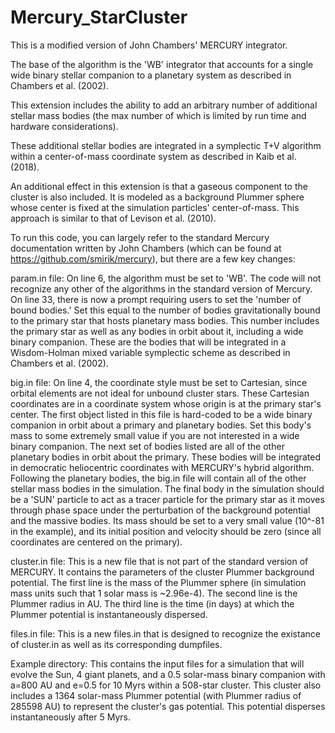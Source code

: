 # Mercury_StarCluster

This is a modified version of John Chambers' MERCURY integrator.

The base of the algorithm is the 'WB' integrator that accounts for a single wide binary stellar companion to a planetary system as described in Chambers et al. (2002). 

This extension includes the ability to add an arbitrary number of additional stellar mass bodies (the max number of which is limited by run time and hardware considerations).

These additional stellar bodies are integrated in a symplectic T+V algorithm within a center-of-mass coordinate system as described in Kaib et al. (2018). 

An additional effect in this extension is that a gaseous component to the cluster is also included. It is modeled as a background Plummer sphere whose center is fixed at the simulation particles' center-of-mass. This approach is similar to that of Levison et al. (2010). 

To run this code, you can largely refer to the standard Mercury documentation written by John Chambers (which can be found at https://github.com/smirik/mercury), but there are a few key changes:

param.in file: On line 6, the algorithm must be set to 'WB'. The code will not recognize any other of the algorithms in the standard version of Mercury. On line 33, there is now a prompt requiring users to set the 'number of bound bodies.' Set this equal to the number of bodies gravitationally bound to the primary star that hosts planetary mass bodies. This number includes the primary star as well as any bodies in orbit about it, including a wide binary companion. These are the bodies that will be integrated in a Wisdom-Holman mixed variable symplectic scheme as described in Chambers et al. (2002). 

big.in file: On line 4, the coordinate style must be set to Cartesian, since orbital elements are not ideal for unbound cluster stars. These Cartesian coordinates are in a coordinate system whose origin is at the primary star's center. The first object listed in this file is hard-coded to be a wide binary companion in orbit about a primary and planetary bodies. Set this body's mass to some extremely small value if you are not interested in a wide binary companion. The next set of bodies listed are all of the other planetary bodies in orbit about the primary. These bodies will be integrated in democratic heliocentric coordinates with MERCURY's hybrid algorithm. Following the planetary bodies, the big.in file will contain all of the other stellar mass bodies in the simulation. The final body in the simulation should be a 'SUN' particle to act as a tracer particle for the primary star as it moves through phase space under the perturbation of the background potential and the massive bodies. Its mass should be set to a very small value (10^-81 in the example), and its initial position and velocity should be zero (since all coordinates are centered on the primary).  

cluster.in file: This is a new file that is not part of the standard version of MERCURY. It contains the parameters of the cluster Plummer background potential. The first line is the mass of the Plummer sphere (in simulation mass units such that 1 solar mass is ~2.96e-4). The second line is the Plummer radius in AU. The third line is the time (in days) at which the Plummer potential is instantaneously dispersed. 

files.in file: This is a new files.in that is designed to recognize the existance of cluster.in as well as its corresponding dumpfiles.




Example directory: This contains the input files for a simulation that will evolve the Sun, 4 giant planets, and a 0.5 solar-mass binary companion with a=800 AU and e=0.5 for 10 Myrs within a 508-star cluster. This cluster also includes a 1364 solar-mass Plummer potential (with Plummer radius of 285598 AU) to represent the cluster's gas potential. This potential disperses instantaneously after 5 Myrs. 
